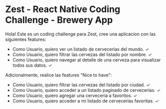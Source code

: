# Zest - React Native Coding Challenge - Brewery App

Hola! Este es un coding challenge para Zest, cree una aplicacion con las siguientes features:

- Como Usuario, quiero ver un listado de cervecerías del mundo. ✓
- Como Usuario, quiero filtrar las cervezas del listado por nombre. ✓
- Como Usuario, quiero navegar al detalle de una cerveza para visualizar todos sus datos. ✓

Adicionalmente, realice las features "Nice to have":

- Como Usuario, quiero filtrar las cervezas del listado por ciudad. ✓
- Como Usuario, quiero acceder a un listado paginado de cervecerías. ✓
- Como Usuario, quiero agregar una cerveceria a favoritos. ✓
- Como Usuario, quiero acceder a mi listado de cervecerías favoritas. ✓

